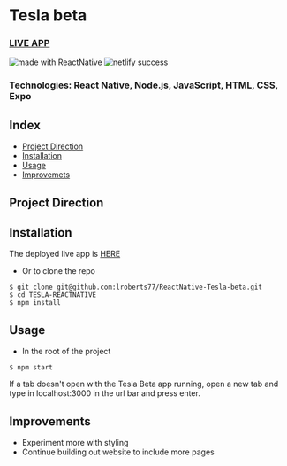 # Tesla beta

### [LIVE APP](https://react-native-tesla.netlify.app/)

<div>
<img src="https://img.shields.io/badge/made%20with-React-green.svg?logo=react&colorA=000000&colorB=be33ff" alt="made with ReactNative" />

<img src="(https://api.netlify.com/api/v1/badges/d92368de-c791-43c1-a221-7e3c990bf7cb/deploy-status" alt="netlify success" />
</div>

### Technologies: React Native, Node.js, JavaScript, HTML, CSS, Expo

## Index
* [Project Direction](#Project)
* [Installation](#Install)
* [Usage](#Usage)
* [Improvemets](#Improvements)

## <a name="Project">Project Direction</a>
<!-- I created this app to merge my two interests of coding and crypto trading. This allows you to quickly check the movements of your cryptocurrencies and I'm adding the functionality to click on a cryptocurrency card and get a graph showing the price movement over a given period and more detailed information about the crytpocurrency. I learned alot during the course of making this app including using Material-UI for repsonsive styling, API usage and passing props from one component to another. -->

## <a name="Install">Installation</a>
The deployed live app is [HERE](https://react-native-tesla.netlify.app/)

* Or to clone the repo
```shell
$ git clone git@github.com:lroberts77/ReactNative-Tesla-beta.git
$ cd TESLA-REACTNATIVE
$ npm install
```

## <a name="Usage">Usage</a>
* In the root of the project
```shell
$ npm start
```
If a tab doesn't open with the Tesla Beta app running, open a new tab and type in localhost:3000 in the url bar and press enter.

## <a name="Improvements">Improvements</a>
* Experiment more with styling
* Continue building out website to include more pages